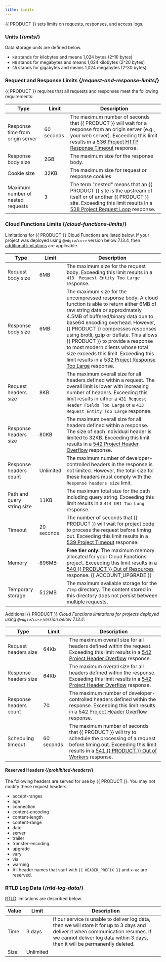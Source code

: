 ```yaml
---
title: Limits
---
```


{{ PRODUCT }} sets limits on requests, responses, and access logs.

### Units {/*units*/}

Data storage units are defined below.

- `KB` stands for kilobytes and means 1,024 bytes (2^10 bytes)
- `MB` stands for megabytes and means 1,024 kilobytes (2^20 bytes)
- `GB` stands for gigabytes and means 1,024 megabytes (2^30 bytes)

### Request and Response Limits {/*request-and-response-limits*/}

{{ PRODUCT }} requires that all requests and responses meet the following requirements:

| Type                              | Limit      | Description                                                                                                                                                                                                                                                   |
| --------------------------------- | ---------- | ------------------------------------------------------------------------------------------------------------------------------------------------------------------------------------------------------------------------------------------------------------- |
| Response time from origin server  | 60 seconds | The maximum number of seconds that {{ PRODUCT }} will wait for a response from an origin server (e.g., your web server). Exceeding this limit results in a [536 Project HTTP Response Timeout](/applications/performance/response#status-codes#536) response. |
| Response body size                | 2GB        | The maximum size for the response body.                                                                                                                                                                                                                       |
| Cookie size                       | 32KB       | The maximum size for request or response cookies.                                                                                                                                                                                                             |
| Maximum number of nested requests | 3          | The term "nested" means that an {{ PRODUCT }} site is the upstream of itself or of another {{ PRODUCT }} site. Exceeding this limit results in a [538 Project Request Loop](/applications/performance/response#status-codes) response.                        |

### Cloud Functions Limits {/*cloud-functions-limits*/}

Limitations for {{ PRODUCT }} Cloud Functions are listed below. If your project was deployed using `@edgio/core` version below 7.13.4, then [additional limitations](#7134) are applicable.

| Type                       | Limit      | Description                                                                                                                                                                                                                                                                                                                                                                                                                                                                                                                |
| -------------------------- | ---------- |----------------------------------------------------------------------------------------------------------------------------------------------------------------------------------------------------------------------------------------------------------------------------------------------------------------------------------------------------------------------------------------------------------------------------------------------------------------------------------------------------------------------------|
| Request body size          | 6MB        | The maximum size for the request body. Exceeding this limit results in a `413  Request Entity Too Large` response.                                                                                                                                                                                                                                                                                                                                                                                                         |
| Response body size         | 6MB        | The maximum size for the uncompressed response body. A cloud function is able to return either 6MB of raw string data or approximately 4.5MB of buffered/binary data due to base64 encoding overhead. However, {{ PRODUCT }} compresses responses using brotli, gzip or deflate. This allows {{ PRODUCT }} to provide a response to most modern clients whose total size exceeds this limit. Exceeding this limit results in a [532 Project Response Too Large](/applications/performance/response#status-codes) response. |
| Request headers size       | 8KB        | The maximum overall size for all headers defined within a request. The overall limit is lower with increasing number of headers. Exceeding this limit results in either a `431 Request Header Fields Too Large` or a `413 Request Entity Too Large` response.                                                                                                                                                                                                                                                              |
| Response headers size      | 80KB       | The maximum overall size for all headers defined within a response. The size of each individual header is limited to 32KB. Exceeding this limit results in a [542 Project Header Overflow](/applications/performance/response#status-codes) response.                                                                                                                                                                                                                                                                      |
| Response headers count     | Unlimited  | The maximum number of developer-controlled headers in the response is not limited. However, the total size for these headers must comply with the `Response headers size` limit.                                                                                                                                                                                                                                                                                                                                           |
| Path and query string size | 11KB       | The maximum total size for the path including query string. Exceeding this limit results in a `414 URI Too Long` response.                                                                                                                                                                                                                                                                                                                                                                                                 |
| Timeout                    | 20 seconds | The number of seconds that {{ PRODUCT }} will wait for project code to process the request before timing out. Exceeding this limit results in a [539 Project Timeout](/applications/performance/response#status-codes) response.                                                                                                                                                                                                                                                                                           |
| Memory                     | 896MB      | **Free tier only:** The maximum memory allocated for your Cloud Functions project. Exceeding this limit results in a [540 {{ PRODUCT }} Out of Resources](/applications/performance/response#status-codes) response. {{ ACCOUNT_UPGRADE }}                                                                                                                                                                                                                                                                                 |
| Temporary storage          | 512MB      | The maximum available storage for the `/tmp` directory. The content stored in this directory does not persist between multiple requests.                                                                                                                                                                                                                                                                                                                                                                                   |

<a id="7134" />Additional {{ PRODUCT }} _Cloud Functions limitations for projects deployed using `@edgio/core` version below 7.13.4_:

| Type                   | Limit      | Description                                                                                                                                                                                                                                          |
| ---------------------- | ---------- | ---------------------------------------------------------------------------------------------------------------------------------------------------------------------------------------------------------------------------------------------------- |
| Request headers size   | 64Kb       | The maximum overall size for all headers defined within the request. Exceeding this limit results in a [542 Project Header Overflow](/applications/performance/response#status-codes) response.                                                      |
| Response headers size  | 64Kb       | The maximum overall size for all headers defined within the response. Exceeding this limit results in a [542 Project Header Overflow](/applications/performance/response#status-codes) response.                                                     |
| Response headers count | 70         | The maximum number of developer-controlled headers defined within the response. Exceeding this limit results in a [542 Project Header Overflow](/applications/performance/response#status-codes) response.                                           |
| Scheduling timeout     | 60 seconds | The maximum number of seconds that {{ PRODUCT }} will try to schedule the processing of a request before timing out. Exceeding this limit results in a [541 {{ PRODUCT }} Out of Workers](/applications/performance/response#status-codes) response. |

<!--
### Deployment Limits {/*deployment-limits*/}

{{ PRODUCT }} deployment limits are provided below.

| Type                                 | Limit                 | Description |
| ------------------------------------ | --------------------- | ----------- |
| Prerender concurrency                | 200                   |             |
| Total number of prerendered requests | 25,000 per deployment |             |
-->
#### Reserved Headers {/*prohibited-headers*/}

The following headers are served for use by {{ PRODUCT }}. You may not modify these request headers.

-   accept-ranges
-   age
-   connection
-   content-encoding
-   content-length
-   content-range
-   date
-   server
-   trailer
-   transfer-encoding
-   upgrade
-   vary
-   via
-   warning
-   All header names that start with `{{ HEADER_PREFIX }}` and `x-ec` are reserved.

### RTLD Log Data {/*rtld-log-data*/}

[RTLD](/applications/logs/rtld) limitations are described below.

| Value | Limit     | Description                                                                                                                                                                                                       |
| ----- | --------- | ----------------------------------------------------------------------------------------------------------------------------------------------------------------------------------------------------------------- |
| Time  | 3 days    | If our service is unable to deliver log data, then we will store it for up to 3 days and deliver it when communication resumes. If we cannot deliver log data within 3 days, then it will be permanently deleted. |
| Size  | Unlimited |                                                                                                                                                                                                                   |

